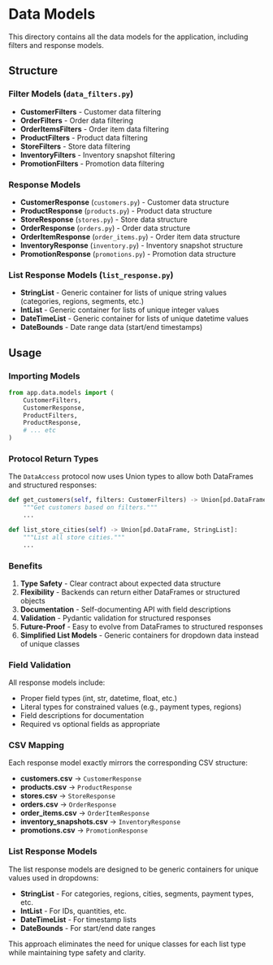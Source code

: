 # Data Models

This directory contains all the data models for the application, including filters and response models.

## Structure

### Filter Models (`data_filters.py`)
- **CustomerFilters** - Customer data filtering
- **OrderFilters** - Order data filtering
- **OrderItemsFilters** - Order item data filtering
- **ProductFilters** - Product data filtering
- **StoreFilters** - Store data filtering
- **InventoryFilters** - Inventory snapshot filtering
- **PromotionFilters** - Promotion data filtering

### Response Models
- **CustomerResponse** (`customers.py`) - Customer data structure
- **ProductResponse** (`products.py`) - Product data structure
- **StoreResponse** (`stores.py`) - Store data structure
- **OrderResponse** (`orders.py`) - Order data structure
- **OrderItemResponse** (`order_items.py`) - Order item data structure
- **InventoryResponse** (`inventory.py`) - Inventory snapshot structure
- **PromotionResponse** (`promotions.py`) - Promotion data structure

### List Response Models (`list_response.py`)
- **StringList** - Generic container for lists of unique string values (categories, regions, segments, etc.)
- **IntList** - Generic container for lists of unique integer values
- **DateTimeList** - Generic container for lists of unique datetime values
- **DateBounds** - Date range data (start/end timestamps)

## Usage

### Importing Models
```python
from app.data.models import (
    CustomerFilters,
    CustomerResponse,
    ProductFilters,
    ProductResponse,
    # ... etc
)
```

### Protocol Return Types
The `DataAccess` protocol now uses Union types to allow both DataFrames and structured responses:

```python
def get_customers(self, filters: CustomerFilters) -> Union[pd.DataFrame, List[CustomerResponse]]:
    """Get customers based on filters."""
    ...

def list_store_cities(self) -> Union[pd.DataFrame, StringList]:
    """List all store cities."""
    ...
```

### Benefits
1. **Type Safety** - Clear contract about expected data structure
2. **Flexibility** - Backends can return either DataFrames or structured objects
3. **Documentation** - Self-documenting API with field descriptions
4. **Validation** - Pydantic validation for structured responses
5. **Future-Proof** - Easy to evolve from DataFrames to structured responses
6. **Simplified List Models** - Generic containers for dropdown data instead of unique classes

### Field Validation
All response models include:
- Proper field types (int, str, datetime, float, etc.)
- Literal types for constrained values (e.g., payment types, regions)
- Field descriptions for documentation
- Required vs optional fields as appropriate

### CSV Mapping
Each response model exactly mirrors the corresponding CSV structure:
- **customers.csv** → `CustomerResponse`
- **products.csv** → `ProductResponse`
- **stores.csv** → `StoreResponse`
- **orders.csv** → `OrderResponse`
- **order_items.csv** → `OrderItemResponse`
- **inventory_snapshots.csv** → `InventoryResponse`
- **promotions.csv** → `PromotionResponse`

### List Response Models
The list response models are designed to be generic containers for unique values used in dropdowns:
- **StringList** - For categories, regions, cities, segments, payment types, etc.
- **IntList** - For IDs, quantities, etc.
- **DateTimeList** - For timestamp lists
- **DateBounds** - For start/end date ranges

This approach eliminates the need for unique classes for each list type while maintaining type safety and clarity.
